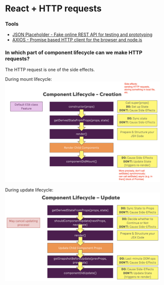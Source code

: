 # React + HTTP requests  

### Tools  

* [JSON Placeholder - Fake online REST API for testing and prototyping](https://jsonplaceholder.typicode.com)  
* [AXIOS - Promise based HTTP client for the browser and node.js](https://github.com/axios/axios)  

### In which part of component lifecycle can we make HTTP requests?  

The HTTP request is one of the side effects.  

During mount lifecycle:  
![](assets/mount.png)  

During update lifecycle:  
![](assets/update.png)  